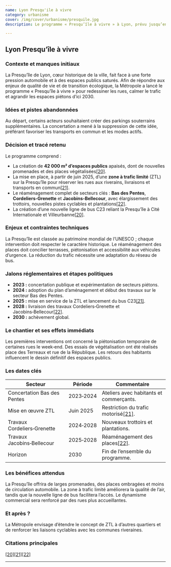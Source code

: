 ```yaml
---
name: Lyon Presqu'ile à vivre
category: urbanisme
cover: /img/cover/urbanisme/presquile.jpg
description: Le programme « Presqu’île à vivre » à Lyon, prévu jusqu’en 2030, vise à transformer le centre historique en un espace apaisé et végétalisé. Il comprend la création de 42 000 m² d’espaces publics, la mise en place d’une zone à trafic limité dès juin 2025, le réaménagement complet de secteurs clés (Bas des Pentes, Cordeliers-Grenette, Jacobins-Bellecour), l’élargissement des trottoirs, de nouvelles pistes cyclables, des plantations et la création d’une ligne de bus C23. L’objectif est de réduire la circulation automobile, améliorer la qualité de l’air et renforcer l’attractivité piétonne et commerciale.

---
```

## Lyon Presqu’île à vivre

### Contexte et manques initiaux

La Presqu’île de Lyon, cœur historique de la ville, fait face à une forte pression automobile et à des espaces publics saturés. Afin de répondre aux enjeux de qualité de vie et de transition écologique, la Métropole a lancé le programme « Presqu’île à vivre » pour redessiner les rues, calmer le trafic et agrandir les espaces piétons d’ici 2030.

### Idées et pistes abandonnées

Au départ, certains acteurs souhaitaient créer des parkings souterrains supplémentaires. La concertation a mené à la suppression de cette idée, préférant favoriser les transports en commun et les modes actifs.

### Décision et tracé retenu

Le programme comprend :

- La création de **42 000 m² d’espaces publics** apaisés, dont de nouvelles promenades et des places végétalisées[\[20\]](https://www.grandlyon.com/mes-services-au-quotidien/sinformer-sur-les-projets-urbains-dans-la-metropole/lyon-presquile-a-vivre#:~:text=Lyon%20).
- La mise en place, à partir de juin 2025, d’une **zone à trafic limité** (ZTL) sur la Presqu’île pour réserver les rues aux riverains, livraisons et transports en commun[\[21\]](https://www.grandlyon.com/mes-services-au-quotidien/sinformer-sur-les-projets-urbains-dans-la-metropole/lyon-presquile-a-vivre#:~:text=Quel%20est%20le%20calendrier%20des,travaux).
- Le réaménagement complet de secteurs clés : **Bas des Pentes**, **Cordeliers‑Grenette** et **Jacobins‑Bellecour**, avec élargissement des trottoirs, nouvelles pistes cyclables et plantations[\[22\]](https://www.grandlyon.com/mes-services-au-quotidien/sinformer-sur-les-projets-urbains-dans-la-metropole/lyon-presquile-a-vivre#:~:text=Secteur%20Cordeliers%20).
- La création d’une nouvelle ligne de bus C23 reliant la Presqu’île à Cité Internationale et Villeurbanne[\[20\]](https://www.grandlyon.com/mes-services-au-quotidien/sinformer-sur-les-projets-urbains-dans-la-metropole/lyon-presquile-a-vivre#:~:text=Lyon%20).

### Enjeux et contraintes techniques

La Presqu’île est classée au patrimoine mondial de l’UNESCO ; chaque intervention doit respecter le caractère historique. Le réaménagement des places doit concilier terrasses, piétonisation et accessibilité aux véhicules d’urgence. La réduction du trafic nécessite une adaptation du réseau de bus.

### Jalons réglementaires et étapes politiques

- **2023 :** concertation publique et expérimentation de secteurs piétons.
- **2024 :** adoption du plan d’aménagement et début des travaux sur le secteur Bas des Pentes.
- **2025 :** mise en service de la ZTL et lancement du bus C23[\[21\]](https://www.grandlyon.com/mes-services-au-quotidien/sinformer-sur-les-projets-urbains-dans-la-metropole/lyon-presquile-a-vivre#:~:text=Quel%20est%20le%20calendrier%20des,travaux).
- **2028 :** livraison des travaux Cordeliers‑Grenette et Jacobins‑Bellecour[\[22\]](https://www.grandlyon.com/mes-services-au-quotidien/sinformer-sur-les-projets-urbains-dans-la-metropole/lyon-presquile-a-vivre#:~:text=Secteur%20Cordeliers%20).
- **2030 :** achèvement global.

### Le chantier et ses effets immédiats

Les premières interventions ont concerné la piétonisation temporaire de certaines rues le week‑end. Des essais de végétalisation ont été réalisés place des Terreaux et rue de la République. Les retours des habitants influencent le dessin définitif des espaces publics.

### Les dates clés

| Secteur | Période | Commentaire |
| --- | --- | --- |
| Concertation Bas des Pentes | 2023‑2024 | Ateliers avec habitants et commerçants. |
| Mise en œuvre ZTL | Juin 2025 | Restriction du trafic motorisé[\[21\]](https://www.grandlyon.com/mes-services-au-quotidien/sinformer-sur-les-projets-urbains-dans-la-metropole/lyon-presquile-a-vivre#:~:text=Quel%20est%20le%20calendrier%20des,travaux). |
| Travaux Cordeliers‑Grenette | 2024‑2028 | Nouveaux trottoirs et plantations. |
| Travaux Jacobins‑Bellecour | 2025‑2028 | Réaménagement des places[\[22\]](https://www.grandlyon.com/mes-services-au-quotidien/sinformer-sur-les-projets-urbains-dans-la-metropole/lyon-presquile-a-vivre#:~:text=Secteur%20Cordeliers%20). |
| Horizon | 2030 | Fin de l’ensemble du programme. |

### Les bénéfices attendus

La Presqu’île offrira de larges promenades, des places ombragées et moins de circulation automobile. La zone à trafic limité améliorera la qualité de l’air, tandis que la nouvelle ligne de bus facilitera l’accès. Le dynamisme commercial sera renforcé par des rues plus accueillantes.

### Et après ?

La Métropole envisage d’étendre le concept de ZTL à d’autres quartiers et de renforcer les liaisons cyclables avec les communes riveraines.

### Citations principales

[\[20\]](https://www.grandlyon.com/mes-services-au-quotidien/sinformer-sur-les-projets-urbains-dans-la-metropole/lyon-presquile-a-vivre#:~:text=Lyon%20)[\[21\]](https://www.grandlyon.com/mes-services-au-quotidien/sinformer-sur-les-projets-urbains-dans-la-metropole/lyon-presquile-a-vivre#:~:text=Quel%20est%20le%20calendrier%20des,travaux)[\[22\]](https://www.grandlyon.com/mes-services-au-quotidien/sinformer-sur-les-projets-urbains-dans-la-metropole/lyon-presquile-a-vivre#:~:text=Secteur%20Cordeliers%20)

---
